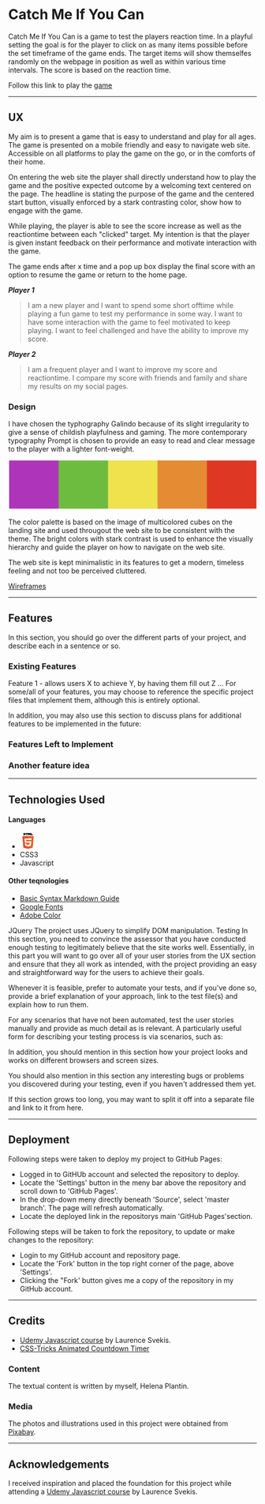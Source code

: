 # Catch Me If You Can
Catch Me If You Can is a game to test the players reaction time.  In a playful setting the goal is for the player to 
click on as many items possible before the set timeframe of the game ends. The target items will show themselfes randomly on the webpage in position 
as well as within various time intervals. The score is based on the reaction time.

Follow this link to play the [game](link)

---
## UX
My aim is to present a game that is easy to understand and play for all ages. The game is presented on a mobile friendly and easy to 
navigate web site. Accessible on all platforms to play the game on the go, or in the comforts of their home.

On entering the web site the player shall directly understand how to play the game and the positive expected outcome by a welcoming text
 centered on the page. The headline is stating the purpose of the game and the centered start button, visually enforced by a stark 
 contrasting color, show how to engage with the game.

 While playing, the player is able to see the score increase as well as the reactiontime between each "clicked" target. My intention is that 
 the player is given instant feedback on their performance and motivate interaction with the game.

 The game ends after x time and a pop up box display the final score with an option to resume the game or return to the home page.

***Player 1***
 > I am a new player and I want to spend some short offtime while playing a fun game to test my performance in some way. I want to have some
 > interaction with the game to feel motivated to keep playing. I want to feel challenged and have the ability to improve my score.

***Player 2***
 > I am a frequent player and I want to improve my score and reactiontime. I compare my score with friends and family and share my results
 > on my social pages.

### Design 
I have chosen the typhography Galindo because of its slight irregularity to give a sense of childish playfulness and gaming. The more 
contemporary typography Prompt is chosen to provide an easy to read and clear message to the player with a lighter font-weight.

![Color scheme](assets/images/color-scheme.png)

The color palette is based on the image of multicolored cubes on the landing site and used througout the web site to be consistent with the theme.
The bright colors with stark contrast is used to enhance the visually hierarchy and guide the player on how to navigate on the web site.

The web site is kept minimalistic in its features to get a modern, timeless feeling and not too be perceived cluttered.


[Wireframes](assets/resources/reaction-game_ms2.pdf)

---
## Features
In this section, you should go over the different parts of your project, and describe each in a sentence or so.

### Existing Features
Feature 1 - allows users X to achieve Y, by having them fill out Z
...
For some/all of your features, you may choose to reference the specific project files that implement them, although this is entirely optional.

In addition, you may also use this section to discuss plans for additional features to be implemented in the future:

### Features Left to Implement
### Another feature idea
---
## Technologies Used

#### Languages
- ![HTML5 Icon](assets/images/HTML5_Logo_32.png)
- CSS3
- Javascript
#### Other teqnologies
- [Basic Syntax Markdown Guide](https://www.markdownguide.org/basic-syntax/#unordered-lists)
- [Google Fonts](https://fonts.google.com/)
- [Adobe Color](https://color.adobe.com/sv/create/color-wheel)


JQuery
The project uses JQuery to simplify DOM manipulation.
Testing
In this section, you need to convince the assessor that you have conducted enough testing to legitimately believe that the site works well. Essentially, in this part you will want to go over all of your user stories from the UX section and ensure that they all work as intended, with the project providing an easy and straightforward way for the users to achieve their goals.

Whenever it is feasible, prefer to automate your tests, and if you've done so, provide a brief explanation of your approach, link to the test file(s) and explain how to run them.

For any scenarios that have not been automated, test the user stories manually and provide as much detail as is relevant. A particularly useful form for describing your testing process is via scenarios, such as:

In addition, you should mention in this section how your project looks and works on different browsers and screen sizes.

You should also mention in this section any interesting bugs or problems you discovered during your testing, even if you haven't addressed them yet.

If this section grows too long, you may want to split it off into a separate file and link to it from here.

---
## Deployment

Following steps were taken to deploy my project to GitHub Pages:

- Logged in to GitHUb account and selected the repository to deploy.
- Locate the 'Settings' button in the meny bar above the repository and scroll down to 'GitHub Pages'.
- In the drop-down meny directly beneath 'Source', select 'master branch'. The page will refresh automatically.
- Locate the deployed link in the repositorys main 'GitHub Pages'section.

Following steps will be taken to fork the repository, to update or make changes to the repository:

- Login to my GitHub account and repository page.
- Locate the 'Fork' button in the top right corner of the page, above 'Settings'.
- Clicking the "Fork' button gives me a copy of the repository in my GitHub account.

---
## Credits
- [Udemy Javascript course](https://www.udemy.com/course/javascript-training/) by Laurence Svekis.
- [CSS-Tricks Animated Countdown Timer](https://css-tricks.com/how-to-create-an-animated-countdown-timer-with-html-css-and-javascript/)
### Content
The textual content is written by myself, Helena Plantin.
### Media
The photos and illustrations used in this project were obtained from [Pixabay](https://pixabay.com/).

---
## Acknowledgements
I received inspiration and placed the foundation for this project while attending a 
[Udemy Javascript course](https://www.udemy.com/course/javascript-training/) by Laurence Svekis.